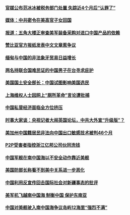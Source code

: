 #### [官媒公布范冰冰被税务部门处置 失踪近4个月后“认罪了”](../pages/zyyyoeqqvi/4597555.md) 

#### [媒体：中共密令在美高官子女回国](../pages/zyyyoeqqvi/4597546.md) 

#### [报道：五角大楼正审查美军装备采购对进口中国产品的依赖](../pages/zyyyoeqqvi/4597527.md) 

#### [赞比亚官方报纸发表中文文章惹争议](../pages/zyyyoeqqvi/4597024.md) 

#### [缅甸与中国的非法象牙贸易日益增长](../pages/zyyyoeqqvi/4597000.md) 

#### [两名持联合国难民证的中国男子在台寻求庇护](../pages/zyyyoeqqvi/4596948.md) 

#### [美国国土安全部长：中国试图影响美国选民](../pages/zyyyoeqqvi/4596867.md) 

#### [上海维权人士因网上“厕所革命”言论遭批捕](../pages/zyyyoeqqvi/4596337.md) 

#### [中国私营经济面临全方位挤压](../pages/zyyyoeqqvi/4596321.md) 

#### [时事大家谈：央视记者大闹英国论坛，中共大外宣“升级版”？](../pages/zyyyoeqqvi/4596311.md) 

#### [美加州中国籍居民非法向中国出口敏感技术被判46个月](../pages/zyyyoeqqvi/4596066.md) 

#### [P2P受害者指控浙江亿邦公司伙同洗钱 ](../pages/zyyyoeqqvi/4595987.md) 

#### [中国军舰在南中国海以不安全动作靠近美舰](../pages/zyyyoeqqvi/4595977.md) 

#### [美国防部长称看不到美中关系进一步恶化](../pages/zyyyoeqqvi/4595956.md) 

#### [中国利用反宣传回击国际社会对新疆事态的批评](../pages/zyyyoeqqvi/4595918.md) 

#### [美军机飞越南中国海 制衡中国 保护东南亚](../pages/zyyyoeqqvi/4595910.md) 

#### [中国对美舰驶入南中国海争议岛屿12海里“强烈不满”](../pages/zyyyoeqqvi/4595743.md) 

